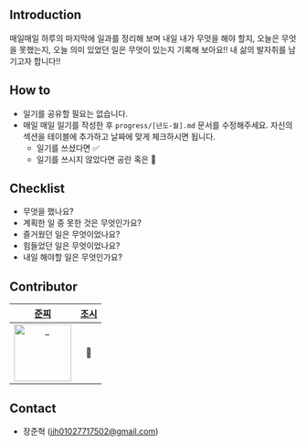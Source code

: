 ## Introduction
매일매일 하루의 마지막에 일과를 정리해 보며 내일 내가 무엇을 해야 할지, 오늘은 무엇을 못했는지, 오늘 의미 있었던 일은 무엇이 있는지 기록해 보아요!! 내 삶의 발자취를 남기고자 합니다!!

## How to
- 일기를 공유할 필요는 없습니다.
- 매일 매일 일기를 작성한 후 `progress/[년도-월].md` 문서를 수정해주세요. 자신의 섹션을 테이블에 추가하고 날짜에 맞게 체크하시면 됩니다. 
  - 일기를 쓰셨다면 ✅
  - 일기를 쓰시지 않았다면 공란 혹은 🐶

## Checklist
- 무엇을 했나요?
- 계획한 일 중 못한 것은 무엇인가요?
- 즐거웠던 일은 무엇이었나요?
- 힘들었던 일은 무엇이었나요?
- 내일 해야할 일은 무엇인가요?

## Contributor
| [준찌](https://github.com/juunzzi) |[조시](https://github.com/hyunrrr)|
|:---:|:---:|
|<img src="https://avatars.githubusercontent.com/u/78349600?v=4" width=100px alt="_"/>|🥷|
## Contact
- 장준혁 (jjh01027717502@gmail.com)

